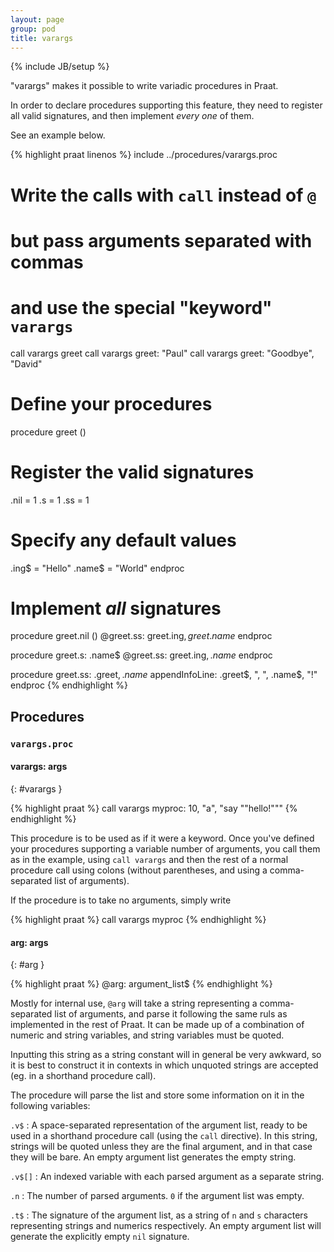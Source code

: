```yaml
---
layout: page
group: pod
title: varargs
---
```

{% include JB/setup %}

"varargs" makes it possible to write variadic procedures in Praat.

In order to declare procedures supporting this feature, they need
to register all valid signatures, and then implement _every one_ of them.

See an example below.

{% highlight praat linenos %}
include ../procedures/varargs.proc

# Write the calls with `call` instead of `@`
# but pass arguments separated with commas
# and use the special "keyword" `varargs`
call varargs greet
call varargs greet: "Paul"
call varargs greet: "Goodbye", "David"

# Define your procedures
procedure greet ()
  # Register the valid signatures
  .nil = 1
  .s   = 1
  .ss  = 1

  # Specify any default values
  .ing$  = "Hello"
  .name$ = "World"
endproc

# Implement _all_ signatures
procedure greet.nil ()
  @greet.ss: greet.ing$, greet.name$
endproc

procedure greet.s: .name$
  @greet.ss: greet.ing$, .name$
endproc

procedure greet.ss: .greet$, .name$
  appendInfoLine: .greet$, ", ", .name$, "!"
endproc
{% endhighlight %}

## Procedures

### `varargs.proc`

#### varargs: args
{: #varargs }

{% highlight praat %}
call varargs myproc: 10, "a", "say ""hello!"""
{% endhighlight %}

This procedure is to be used as if it were a keyword. Once you've defined
your procedures supporting a variable number of arguments, you call them
as in the example, using `call varargs` and then the rest of a normal
procedure call using colons (without parentheses, and using a comma-separated
list of arguments).

If the procedure is to take no arguments, simply write

{% highlight praat %}
call varargs myproc
{% endhighlight %}

#### arg: args
{: #arg }

{% highlight praat %}
@arg: argument_list$
{% endhighlight %}

Mostly for internal use, `@arg` will take a string representing a comma-separated
list of arguments, and parse it following the same ruls as implemented in the
rest of Praat. It can be made up of a combination of numeric and string variables,
and string variables must be quoted.

Inputting this string as a string constant will in general be very awkward, so
it is best to construct it in contexts in which unquoted strings are accepted
(eg. in a shorthand procedure call).

The procedure will parse the list and store some information on it in the
following variables:

`.v$`
  : A space-separated representation of the argument list, ready to be used in
    a shorthand procedure call (using the `call` directive). In this string,
    strings will be quoted unless they are the final argument, and in that case
    they will be bare. An empty argument list generates the empty string.

`.v$[]`
  : An indexed variable with each parsed argument as a separate string.

`.n`
  : The number of parsed arguments. `0` if the argument list was empty.

`.t$`
  : The signature of the argument list, as a string of `n` and `s` characters
    representing strings and numerics respectively. An empty argument list will
    generate the explicitly empty `nil` signature.

